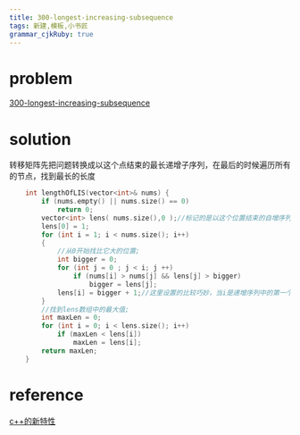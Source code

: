 ```yaml
---
title: 300-longest-increasing-subsequence
tags: 新建,模板,小书匠
grammar_cjkRuby: true
---
```



# problem
[300-longest-increasing-subsequence](https://leetcode.com/problems/longest-increasing-subsequence/#/description)
# solution
转移矩阵先把问题转换成以这个点结束的最长递增子序列，在最后的时候遍历所有的节点，找到最长的长度
```cpp
    int lengthOfLIS(vector<int>& nums) {
        if (nums.empty() || nums.size() == 0)
            return 0;
        vector<int> lens( nums.size(),0 );//标记的是以这个位置结束的自增序列的长度;
        lens[0] = 1;
        for (int i = 1; i < nums.size(); i++)
        {
            //从0开始找比它大的位置;
            int bigger = 0;
            for (int j = 0 ; j < i; j ++)
                if (nums[i] > nums[j] && lens[j] > bigger)
                    bigger = lens[j];
            lens[i] = bigger + 1;//这里设置的比较巧妙，当i是递增序列中的第一个元素的时候，依然是成立的
        }
        //找到lens数组中的最大值;
        int maxLen = 0;
        for (int i = 0; i < lens.size(); i++)
            if (maxLen < lens[i])
                maxLen = lens[i];
        return maxLen;
    }
```


# reference

[c++的新特性](http://blog.csdn.net/wangshubo1989/article/details/50575008)